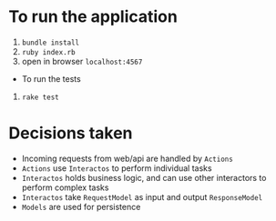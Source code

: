 # To run the application
1. `bundle install`
2. `ruby index.rb`
3. open in browser `localhost:4567`

* To run the tests
1. `rake test`


# Decisions taken
- Incoming requests from web/api are handled by `Actions`
- `Actions` use `Interactos` to perform individual tasks
- `Interactos` holds business logic, and can use other interactors to perform complex tasks
- `Interactos` take `RequestModel` as input and output `ResponseModel`
- `Models` are used for persistence
